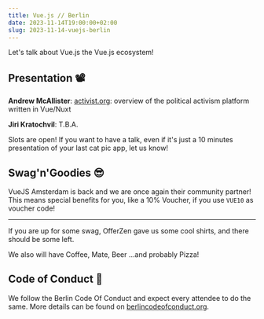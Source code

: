 ```yaml
---
title: Vue.js // Berlin
date: 2023-11-14T19:00:00+02:00
slug: 2023-11-14-vuejs-berlin
---
```


Let's talk about Vue.js the Vue.js ecosystem!

## Presentation 📽️

**Andrew McAllister**: [activist.org](https://activist.org): overview of the political activism platform written in Vue/Nuxt

**Jiri Kratochvil**: T.B.A.

Slots are open! If you want to have a talk, even if it's just a 10 minutes presentation of your last cat pic app, let us know!

## Swag'n'Goodies 😎

VueJS Amsterdam is back and we are once again their community partner! This means special benefits for you, like a 10% Voucher, if you use `VUE10` as voucher code!

---

If you are up for some swag, OfferZen gave us some cool shirts, and there should be some left.

We also will have Coffee, Mate, Beer …and probably Pizza!

## Code of Conduct 🫶

We follow the Berlin Code Of Conduct and expect every attendee to do the same. More details can be found on [berlincodeofconduct.org](http://berlincodeofconduct.org).
